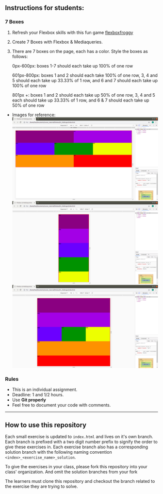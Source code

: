 ## Instructions for students:

### 7 Boxes

1. Refresh your Flexbox skills with this fun game [flexboxfroggy](http://flexboxfroggy.com)

2. Create 7 Boxes with Flexbox & Mediaqueries.

3. There are 7 boxes on the page, each has a color. Style the boxes as follows:

    0px-600px: boxes 1-7 should each take up 100% of one row

    601px-800px: boxes 1 and 2 should each take 100% of one row, 3, 4 and 5 should each take up 33.33% of 1 row, and 6 and 7        should each take up 100% of one row

    801px +: boxes 1 and 2 should each take up 50% of one row, 3, 4 and 5 each should take up 33.33% of 1 row, and 6 & 7            should each take up 50% of one row

-   Images for reference:
    ![desktop](./Flex-7Boxes/images/desktop.png)
    ![mobile](./Flex-7Boxes/images/mobile.png)
    ![tablet](./Flex-7Boxes/images/tablet.png)

### Rules

-   This is an individual assignment.
-   Deadline: 1 and 1/2 hours.
-   Use **Git properly**
-   Feel free to document your code with comments.


------------------------------------------------------------------------------------------------------------------------------
## How to use this repository

Each small exercise is updated to `index.html` and lives on it's own branch. Each branch is prefixed with a two digit number prefix to signify the order to give these exercises in. Each exercise branch also has a corresponding solution branch with the following naming convention `<index>_<exercise_name>_solution`.

To give the exercises in your class, please fork this repository into your class' organization. And omit the solution branches from your fork

The learners must clone this repository and checkout the branch related to the exercise they are trying to solve.
